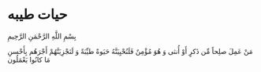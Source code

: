 # حیات طیبه

بِسْمِ اللَّهِ الرَّحْمَنِ الرَّحِيمِ 

مَنْ عَمِلَ صلِحاً مِّن ذَکرٍ أَوْ أُنثی وَ هُوَ مُؤْمِنٌ فَلَنُحْیِیَنَّهُ حَیَوةً طیِّبَةً وَ لَنَجْزِیَنَّهُمْ أَجْرَهُم بِأَحْسنِ مَا کانُوا یَعْمَلُون
